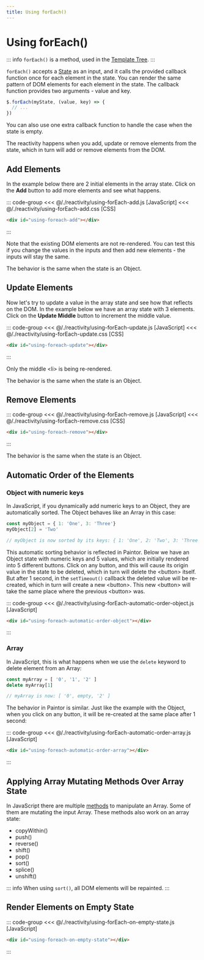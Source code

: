 ```yaml
---
title: Using forEach()
---
```


<script setup>
  import { onMounted } from 'vue'
  
  onMounted(async () => {
    await import('./using-forEach-add.css')
    await import('./using-forEach-add.js')

    await import('./using-forEach-update.css')
    await import('./using-forEach-update.js')

    await import('./using-forEach-remove.css')
    await import('./using-forEach-remove.js')

    await import('./using-forEach-automatic-order-object.js')
    await import('./using-forEach-automatic-order-array.js')
    await import('./using-forEach-on-empty-state.js')
  })
</script>

# Using forEach()

::: info
`forEach()` is a method, used in the [Template Tree](../templates/template-tree.md).
:::

`forEach()` accepts a [State](./states.md) as an input, and it calls the provided
callback function once for each element in the state. You can render the same
pattern of DOM elements for each element in the state. The callback function
provides two arguments - value and key.

```js
$.forEach(myState, (value, key) => {
  // ...
})
```

You can also use one extra callback function to handle the case when the state
is empty.

The reactivity happens when you add, update or remove elements from the state,
which in turn will add or remove elements from the DOM.

## Add Elements

In the example below there are 2 initial elements in the array state.
Click on the **Add** button to add more elements and see what happens.

::: code-group
<<< @/./reactivity/using-forEach-add.js [JavaScript]
<<< @/./reactivity/using-forEach-add.css [CSS]
```html [HTML]
<div id="using-foreach-add"></div>
```
:::

<Badge type="warning" text="example" />
<div class="example">
  <div id="using-foreach-add"></div>
</div>

Note that the existing DOM elements are not re-rendered. You can test this
if you change the values in the inputs and then add new elements - the inputs
will stay the same.

The behavior is the same when the state is an Object.

## Update Elements

Now let's try to update a value in the array state and see how that reflects on
the DOM. In the example below we have an array state with 3 elements.
Click on the **Update Middle** button to increment the middle value.

::: code-group
<<< @/./reactivity/using-forEach-update.js [JavaScript]
<<< @/./reactivity/using-forEach-update.css [CSS]
```html [HTML]
<div id="using-foreach-update"></div>
```
:::

<Badge type="warning" text="example" />
<div class="example">
  <div id="using-foreach-update"></div>
</div>

Only the middle \<li\> is being re-rendered.

The behavior is the same when the state is an Object.

## Remove Elements

::: code-group
<<< @/./reactivity/using-forEach-remove.js [JavaScript]
<<< @/./reactivity/using-forEach-remove.css [CSS]
```html [HTML]
<div id="using-foreach-remove"></div>
```
:::

<Badge type="warning" text="example" />
<div class="example">
  <div id="using-foreach-remove"></div>
</div>

The behavior is the same when the state is an Object.

## Automatic Order of the Elements

### Object with numeric keys

In JavaScript, if you dynamically add numeric keys to an Object, they are
automatically sorted.
The Object behaves like an Array in this case: 

```js
const myObject = { 1: 'One', 3: 'Three'}
myObject[2] = 'Two'

// myObject is now sorted by its keys: { 1: 'One', 2: 'Two', 3: 'Three' }
```

This automatic sorting behavior is reflected in Paintor. Below we have an
Object state with numeric keys and 5 values, which are initially rendered into
5 different buttons. Click on any button, and this will cause its origin value
in the state to be deleted, which in turn will delete the \<button\> itself.
But after 1 second, in the `setTimeout()` callback the deleted value will be
re-created, which in turn will create a new \<button\>. This new \<button\>
will take the same place where the previous \<button\> was.

::: code-group
<<< @/./reactivity/using-forEach-automatic-order-object.js [JavaScript]
```html [HTML]
<div id="using-foreach-automatic-order-object"></div>
```
:::

<Badge type="warning" text="example" />
<div class="example">
  <div id="using-foreach-automatic-order-object"></div>
</div>

### Array

In JavaScript, this is what happens when we use the `delete` keyword to delete
element from an
Array:

```js
const myArray = [ '0', '1', '2' ]
delete myArray[1]

// myArray is now: [ '0', empty, '2' ]
```

The behavior in Paintor is similar. Just like the example with the Object, when
you click on any button, it will be re-created at the same place after 1 second:

::: code-group
<<< @/./reactivity/using-forEach-automatic-order-array.js [JavaScript]
```html [HTML]
<div id="using-foreach-automatic-order-array"></div>
```
:::

<Badge type="warning" text="example" />
<div class="example">
  <div id="using-foreach-automatic-order-array"></div>
</div>

## Applying Array Mutating Methods Over Array State

In JavaScript there are multiple [methods](https://developer.mozilla.org/en-US/docs/Web/JavaScript/Reference/Global_Objects/Array)
to manipulate an Array. Some of them are mutating the input Array. These methods
also work on an array state:

- copyWithin()
- push()
- reverse()
- shift()
- pop()
- sort()
- splice()
- unshift()

::: info
When using `sort()`, all DOM elements will be repainted. 
:::

## Render Elements on Empty State

::: code-group
<<< @/./reactivity/using-forEach-on-empty-state.js [JavaScript]
```html [HTML]
<div id="using-foreach-on-empty-state"></div>
```
:::

<Badge type="warning" text="example" />
<div class="example">
  <div id="using-foreach-on-empty-state"></div>
</div>
